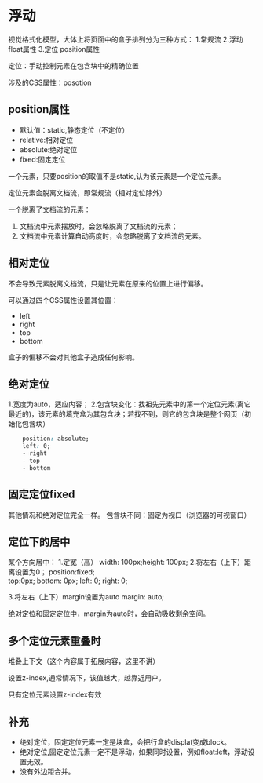 # 浮动
视觉格式化模型，大体上将页面中的盒子排列分为三种方式：
1.常规流
2.浮动 float属性
3.定位  position属性

定位：手动控制元素在包含块中的精确位置

涉及的CSS属性：posotion

## position属性

- 默认值：static,静态定位（不定位）
- relative:相对定位
- absolute:绝对定位
- fixed:固定定位

一个元素，只要position的取值不是static,认为该元素是一个定位元素。

定位元素会脱离文档流，即常规流（相对定位除外）

一个脱离了文档流的元素：
1. 文档流中元素摆放时，会忽略脱离了文档流的元素；
2. 文档流中元素计算自动高度时，会忽略脱离了文档流的元素。

## 相对定位

不会导致元素脱离文档流，只是让元素在原来的位置上进行偏移。

可以通过四个CSS属性设置其位置：
- left
- right
- top
- bottom

盒子的偏移不会对其他盒子造成任何影响。


## 绝对定位

1.宽度为auto，适应内容；
2.包含块变化：找祖先元素中的第一个定位元素(离它最近的)，该元素的填充盒为其包含块；若找不到，则它的包含块是整个网页（初始化包含块）
```CSS
    position: absolute;
    left: 0;  
    - right
    - top
    - bottom
```


## 固定定位fixed

其他情况和绝对定位完全一样。
包含块不同：固定为视口（浏览器的可视窗口）


## 定位下的居中

某个方向居中：
1.定宽（高）
width: 100px;height: 100px;
2.将左右（上下）距离设置为0；
    position:fixed;  
    top:0px;
    bottom: 0px;
    left: 0;
    right: 0;

3.将左右（上下）margin设置为auto
 margin: auto;

绝对定位和固定定位中，margin为auto时，会自动吸收剩余空间。

## 多个定位元素重叠时

堆叠上下文（这个内容属于拓展内容，这里不讲）

设置z-index,通常情况下，该值越大，越靠近用户。

只有定位元素设置z-index有效


## 补充 

- 绝对定位，固定定位元素一定是块盒，会把行盒的displat变成block。
- 绝对定位,固定定位元素一定不是浮动，如果同时设置，例如float:left，浮动设置无效。
- 没有外边距合并。